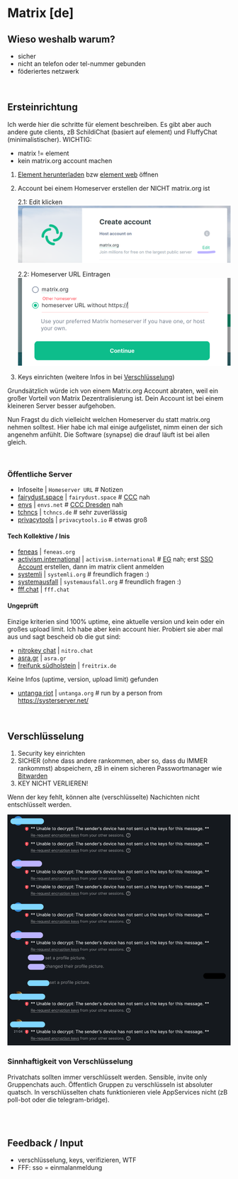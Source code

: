 # Matrix [de]

## Wieso weshalb warum?

- sicher
- nicht an telefon oder tel-nummer gebunden
- föderiertes netzwerk

<br/>

## Ersteinrichtung

Ich werde hier die schritte für element beschreiben. Es gibt aber auch andere gute clients, zB SchildiChat (basiert auf element) und FluffyChat (minimalistischer). 
WICHTIG: 
- matrix != element
- kein matrix.org account machen

1. [Element herunterladen](https://element.io/get-started) bzw [element web](https://app.element.io/?pk_vid=1624108555452221) öffnen
2. Account bei einem Homeserver erstellen der NICHT matrix.org ist

    2.1: Edit klicken
    ![2.1: Edit klicken](img/matrix-create_acc-edit.png)

    2.2: Homeserver URL Eintragen
    ![2.2: Homeserver URL Eintragen](img/matrix-create_acc-homeserver.png)
3. Keys einrichten (weitere Infos in bei [Verschlüsselung](#verschlüsselung))

Grundsätzlich würde ich von einem Matrix.org Account abraten, weil ein großer Vorteil von Matrix Dezentralisierung ist. Dein Account ist bei einem kleineren Server besser aufgehoben. 

Nun Fragst du dich vielleicht welchen Homeserver du statt matrix.org nehmen solltest. Hier habe ich mal einige aufgelistet, nimm einen der sich angenehm anfühlt. Die Software (synapse) die drauf läuft ist bei allen gleich.

<br/>

### Öffentliche Server

- Infoseite | ```Homeserver URL``` # Notizen
- [fairydust.space](https://fairydust.space/) | ```fairydust.space``` # [CCC](https://www.ccc.de) nah
- [envs](https://envs.net/) | ```envs.net``` # [CCC Dresden](https://c3d2.de/) nah
- [tchncs](https://tchncs.de/matrix) | ```tchncs.de``` # sehr zuverlässig
- [privacytools](https://www.privacytools.io/services/chat/) | ```privacytools.io``` # etwas groß

#### Tech Kollektive / Inis

- [feneas](https://chat.feneas.org/) | ```feneas.org```
- [activism.international](https://activism.international/#what-is-activisminternational) | ```activism.international``` # [EG](https://www.ende-gelaende.org/) nah; erst [SSO Account](https://cloud.activism.international/apps/registration/) erstellen, dann im matrix client anmelden
- [systemli](https://www.systemli.org/en/service/matrix/) | ```systemli.org``` # freundlich fragen :)
- [systemausfall](https://systemausfall.org/dienste/matrix) | ```systemausfall.org``` # freundlich fragen :)
- [fff.chat]() | ```fff.chat```

#### Ungeprüft

Einzige kriterien sind 100% uptime, eine aktuelle version und kein oder ein großes upload limit. Ich habe aber kein account hier. Probiert sie aber mal aus und sagt bescheid ob die gut sind:

- [nitrokey chat](https://www.nitrokey.com/products/nitrochat) | ```nitro.chat```
- [asra.gr](https://wiki.asra.gr/en:start) | ```asra.gr```
- [freifunk südholstein](https://freifunk-suedholstein.de/freitrix-freier-datenschutzfreundlicher-messenger/) | ```freitrix.de```

Keine Infos (uptime, version, upload limit) gefunden
- [untanga riot](https://riot.untanga.org/) | ```untanga.org``` # run by a person from https://systerserver.net/

<br/>

## Verschlüsselung

1. Security key einrichten
2. SICHER (ohne dass andere rankommen, aber so, dass du IMMER rankommst) abspeichern, zB in einem sicheren Passwortmanager wie [Bitwarden](https://bitwarden.com)
3. KEY NICHT VERLIEREN!

Wenn der key fehlt, können alte (verschlüsselte) Nachichten nicht entschlüsselt werden.

![lost-keys](./img/matrix-lost_keys.png)

### Sinnhaftigkeit von Verschlüsselung

Privatchats sollten immer verschlüsselt werden. Sensible, invite only Gruppenchats auch.
Öffentlich Gruppen zu verschlüsseln ist absoluter quatsch. In verschlüsselten chats funktionieren viele AppServices nicht (zB poll-bot oder die telegram-bridge).

<br/>

<br/>

## Feedback / Input
- verschlüsselung, keys, verifizieren, WTF
- FFF: sso = einmalanmeldung
